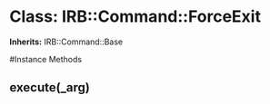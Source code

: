 # Class: IRB::Command::ForceExit
**Inherits:** IRB::Command::Base
    




#Instance Methods
## execute(_arg) [](#method-i-execute)

